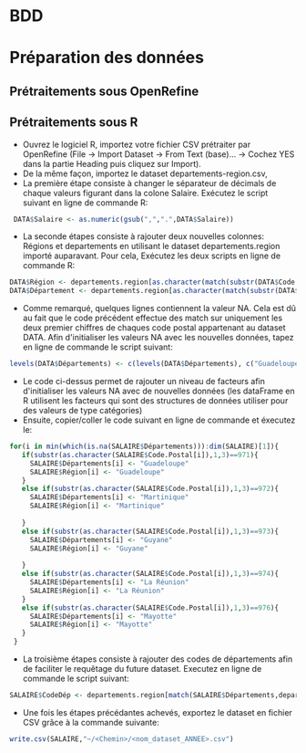 # BDD
# Préparation des données 
## Prétraitements sous OpenRefine
## Prétraitements sous R
 - Ouvrez le logiciel R, importez votre fichier CSV prétraiter par OpenRefine (File -> Import Dataset -> From Text (base)... ->  Cochez YES dans la partie Heading puis cliquez sur Import).
 - De la même façon, importez le dataset departements-region.csv,
 - La première étape consiste à changer le séparateur de décimals de chaque valeurs figurant dans la colone Salaire. Exécutez le script suivant en ligne de commande R:
 ```R
  DATA$Salaire <- as.numeric(gsub(",",".",DATA$Salaire))
 ```
 - La seconde étapes consiste à rajouter deux nouvelles colonnes: Régions et departements en utilisant le dataset departements.region importé auparavant. Pour cela, Exécutez les deux scripts en ligne de commande R:
  ```R
  DATA$Région <- departements.region[as.character(match(substr(DATA$Code.Postal,1,2),departement.region$num_dep)),3]
  DATA$Département <- departements.region[as.character(match(substr(DATA$Code.Postal,1,2),departement.region$num_dep)),2]
 ```
 - Comme remarqué, quelques lignes contiennent la valeur NA. Cela est dû au fait que le code précédent effectue des match sur uniquement les deux premier chiffres de chaques code postal appartenant au dataset DATA. Afin d'initialiser les valeurs NA avec les nouvelles données, tapez en ligne de commande le script suivant:
 ```R
 levels(DATA$Départements) <- c(levels(DATA$Départements), c("Guadeloupe", "Martinique", "Guyane", "La Réunion", "Mayotte"))
 ```
 - Le code ci-dessus permet de rajouter un niveau de facteurs afin d'initialiser les valeurs NA avec de nouvelles données (les dataFrame en R utilisent les facteurs qui sont des structures de données utiliser pour des valeurs de type catégories)
 - Ensuite, copier/coller le code suivant en ligne de commande et éxecutez le:
 ```R
 for(i in min(which(is.na(SALAIRE$Départements))):dim(SALAIRE)[1]){
    if(substr(as.character(SALAIRE$Code.Postal[i]),1,3)==971){
      SALAIRE$Départements[i] <- "Guadeloupe"
      SALAIRE$Région[i] <- "Guadeloupe"
    }
    else if(substr(as.character(SALAIRE$Code.Postal[i]),1,3)==972){
      SALAIRE$Départements[i] <- "Martinique"
      SALAIRE$Région[i] <- "Martinique"
      
    }
    else if(substr(as.character(SALAIRE$Code.Postal[i]),1,3)==973){
      SALAIRE$Départements[i] <- "Guyane"
      SALAIRE$Région[i] <- "Guyane"
      
    }
    else if(substr(as.character(SALAIRE$Code.Postal[i]),1,3)==974){
      SALAIRE$Départements[i] <- "La Réunion"
      SALAIRE$Région[i] <- "La Réunion"
    }
    else if(substr(as.character(SALAIRE$Code.Postal[i]),1,3)==976){
      SALAIRE$Départements[i] <- "Mayotte"
      SALAIRE$Région[i] <- "Mayotte"
    }
  }
 ```
 - La troisième étapes consiste à rajouter des codes de départements afin de faciliter le requêtage du future dataset. Executez en ligne de commande le script suivant:
 ```R
 SALAIRE$CodeDép <- departements.region[match(SALAIRE$Départements,departements.region$dep_name),1]  #Rajout de code de département
 ```
 - Une fois les étapes précédantes achevés, exportez le dataset en fichier CSV grâce à la commande suivante:
 ```R
 write.csv(SALAIRE,"~/<Chemin>/<nom_dataset_ANNEE>.csv")
 ```
 
